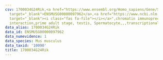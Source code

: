```yaml
---
csv: 1700034G24Rik,<a href="https://www.ensembl.org/Homo_sapiens/Gene/Summary?db=core;g=ENSMUSG00000097962"
  target="_blank">ENSMUSG00000097962</a>,<a href="https://www.ncbi.nlm.nih.gov/pubmed/25450459"
  target="_blank"><i class="fas fa-file"></i></a>",chromatin immunoprecipitation assay,direct
  interaction,prime adult stage, testis, Spermatocyte,,,transcriptional regulation,
data_alias: 1700034G24Rik
data_id: ENSMUSG00000097962
data_numevidence: 1
data_species: Mus musculus
data_taxid: '10090'
title: 1700034G24Rik
---
```

